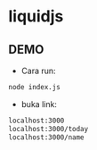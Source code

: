 # liquidjs

## DEMO

* Cara run:
```bash
node index.js
```

* buka link:
```bash
localhost:3000
localhost:3000/today
localhost:3000/name
```